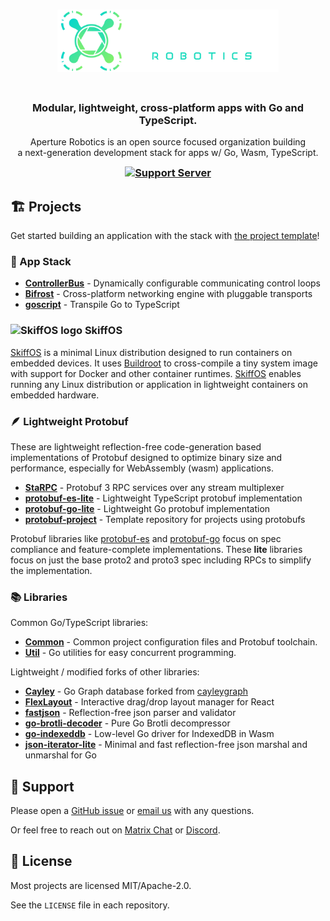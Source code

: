 <h3 align="center">
  <a href="https://github.com/aperturerobotics" target="_blank" rel="noopener noreferrer">
    <img height="100" src="https://github.com/aperturerobotics/.github/blob/3baf7d875b181ba290c3f7aba9eb4db53f7db0b5/images/aperture-logo.png" alt="Aperture Robotics">
  </a>
  <br/>
  &nbsp;
</h1>
<h3 align="center">
  Modular, lightweight, cross-platform apps with Go and TypeScript.
</h3>
<p align="center">
  Aperture Robotics is an open source focused organization building<br />
  a next-generation development stack for apps w/ Go, Wasm, TypeScript.
</p>
<h3 align="center" style="margin-top: 5px">
  <a href="https://discord.gg/KJutMESRsT">
    <img src="https://img.shields.io/discord/803825858599059487.svg?label=Discord&logo=Discord&colorB=7289da&style=for-the-badge" alt="Support Server" />
  </a>
</h3>

## 🏗️ Projects

Get started building an application with the stack with [the project template]!

[the project template]: https://github.com/aperturerobotics/template

### 🧱 App Stack

- [**ControllerBus**][controllerbus] - Dynamically configurable communicating control loops
- [**Bifrost**][bifrost] - Cross-platform networking engine with pluggable transports
- [**goscript**][goscript] - Transpile Go to TypeScript

[controllerbus]: https://github.com/aperturerobotics/controllerbus
[bifrost]: https://github.com/aperturerobotics/bifrost
[goscript]: https://github.com/aperturerobotics/goscript

### <img src="https://raw.githubusercontent.com/skiffos/SkiffOS/master/resources/images/skiff-icon.png" alt="SkiffOS logo" width="28" height="28" style="vertical-align: bottom"/> SkiffOS

[SkiffOS] is a minimal Linux distribution designed to run containers on embedded
devices. It uses [Buildroot] to cross-compile a tiny system image with support
for Docker and other container runtimes. [SkiffOS] enables running any Linux
distribution or application in lightweight containers on embedded hardware.

[SkiffOS]: https://github.com/skiffos/skiffos
[Buildroot]: https://buildroot.org

### 🪶 Lightweight Protobuf

These are lightweight reflection-free code-generation based implementations of
Protobuf designed to optimize binary size and performance, especially for
WebAssembly (wasm) applications.

- [**StaRPC**][starpc] - Protobuf 3 RPC services over any stream multiplexer
- [**protobuf-es-lite**][protobuf-es-lite] - Lightweight TypeScript protobuf implementation
- [**protobuf-go-lite**][protobuf-go-lite] - Lightweight Go protobuf implementation 
- [**protobuf-project**][protobuf-project] - Template repository for projects using protobufs

[starpc]: https://github.com/aperturerobotics/starpc
[protobuf-es-lite]: https://github.com/aperturerobotics/protobuf-es-lite
[protobuf-go-lite]: https://github.com/aperturerobotics/protobuf-go-lite
[protobuf-project]: https://github.com/aperturerobotics/protobuf-project

Protobuf libraries like [protobuf-es] and [protobuf-go] focus on spec compliance
and feature-complete implementations. These **lite** libraries focus on just the
base proto2 and proto3 spec including RPCs to simplify the implementation.

[protobuf-es]: https://github.com/bufbuild/protobuf-es
[protobuf-go]: https://github.com/protocolbuffers/protobuf-go

### 📚 Libraries

Common Go/TypeScript libraries:

- [**Common**][common] - Common project configuration files and Protobuf toolchain.
- [**Util**][util] - Go utilities for easy concurrent programming.

Lightweight / modified forks of other libraries:

- [**Cayley**][cayley] - Go Graph database forked from [cayleygraph]
- [**FlexLayout**][flex-layout] - Interactive drag/drop layout manager for React
- [**fastjson**][fastjson] - Reflection-free json parser and validator
- [**go-brotli-decoder**][go-brotli-decoder] - Pure Go Brotli decompressor
- [**go-indexeddb**][go-indexeddb] - Low-level Go driver for IndexedDB in Wasm
- [**json-iterator-lite**][json-iterator-lite] - Minimal and fast reflection-free json marshal and unmarshal for Go

[cayley]: https://github.com/aperturerobotics/cayley
[fastjson]: https://github.com/aperturerobotics/fastjson
[json-iterator-lite]: https://github.com/aperturerobotics/json-iterator-lite
[flex-layout]: https://github.com/aperturerobotics/flex-layout
[go-brotli-decoder]: https://github.com/aperturerobotics/go-brotli-decoder
[go-indexeddb]: https://github.com/aperturerobotics/go-indexeddb
[cayleygraph]: https://cayley.io/
[util]: https://github.com/aperturerobotics/util
[common]: https://github.com/aperturerobotics/common

## 🙋 Support

Please open a [GitHub issue][github-issue] or [email us] with any questions.

Or feel free to reach out on [Matrix Chat][matrix-chat] or [Discord][discord].

[github-issue]: https://github.com/aperturerobotics/.github/issues/new
[matrix-chat]: https://matrix.to/#/#aperturerobotics:matrix.org
[discord]: https://discord.gg/KJutMESRsT
[email us]: mailto:hello@aperture.us

## 📜 License

Most projects are licensed MIT/Apache-2.0.

See the `LICENSE` file in each repository.
